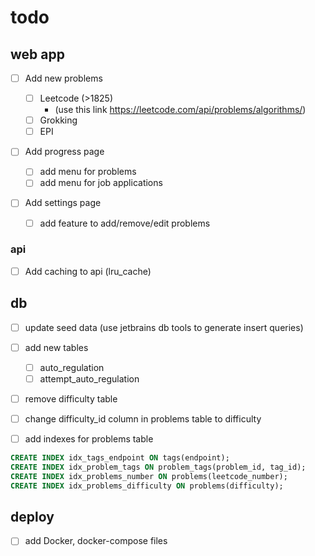 # todo

## web app

- [ ] Add new problems

  - [ ] Leetcode (>1825)
    - (use this link https://leetcode.com/api/problems/algorithms/)
  - [ ] Grokking
  - [ ] EPI

- [ ] Add progress page

  - [ ] add menu for problems
  - [ ] add menu for job applications

- [ ] Add settings page
  - [ ] add feature to add/remove/edit problems

### api

- [ ] Add caching to api (lru_cache)

## db

- [ ] update seed data (use jetbrains db tools to generate insert queries)

- [ ] add new tables

  - [ ] auto_regulation
  - [ ] attempt_auto_regulation

- [ ] remove difficulty table
- [ ] change difficulty_id column in problems table to difficulty

- [ ] add indexes for problems table

```sql
CREATE INDEX idx_tags_endpoint ON tags(endpoint);
CREATE INDEX idx_problem_tags ON problem_tags(problem_id, tag_id);
CREATE INDEX idx_problems_number ON problems(leetcode_number);
CREATE INDEX idx_problems_difficulty ON problems(difficulty);
```

## deploy

- [ ] add Docker, docker-compose files
